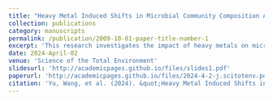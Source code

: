 ```yaml
---
title: "Heavy Metal Induced Shifts in Microbial Community Composition And Interactions with Dissolved Organic Matter in Coastal Sediments"
collection: publications
category: manuscripts
permalink: /publication/2009-10-01-paper-title-number-1
excerpt: 'This research investigates the impact of heavy metals on microbial community structure and dissolved organic matter (DOM) composition in coastal sediments of Beibu Gulf, China. The study identifies chromium, zinc, cadmium, and lead as significant pollutants in the area. It finds that heavy metals alter the DOM composition, increasing the presence of recalcitrant organic matter, such as carboxyl-rich alicyclic molecules and highly unsaturated compounds. The study also reveals that heavy metals negatively affect archaeal communities more than bacterial ones and shift microbial interactions with DOM. Various statistical analyses, including redundancy analysis and co-occurrence network construction, were used to explore these relationships.'
date: 2024-April-02
venue: 'Science of the Total Environment'
slidesurl: 'http://academicpages.github.io/files/slides1.pdf'
paperurl: 'http://academicpages.github.io/files/2024-4-2-j.scitotenv.pdf'
citation: 'Yu, Wang, et al. (2024). &quot;Heavy Metal Induced Shifts in Microbial Community Composition And Interactions with Dissolved Organic Matter in Coastal Sediments.&quot; <i>Science of the Total Environment</i>. 927(172003).'
---
```

